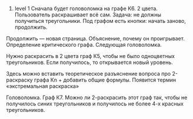 1) level 1
Сначала будет головоломка на графе К6. 2 цвета. Пользователь раскрашивает всё сам. Задача: не должны получиться треугольники.
Под графом есть кнопки: начать заново, продолжить.

Продолжить — новая страница.
Объяснение, почему он проигрывает. Определение критического графа. Следующая головоломка.

Нужно раскрасить в 2 цвета граф К5, чтобы не было одноцветных треугольников.
Если получилось, то открывается новый уровень.

Здесь можно вставить теоретическое разъяснение вопроса про 2-раскраску графа Кn + добавить общие формулы.
Появится термин «экстремальная раскраска»

Головоломка. Граф К7. Можно ли 2-раскрасить этот граф так, чтобы не получилось синих треугольников и получилось не более 4-х красных треугольников.
  